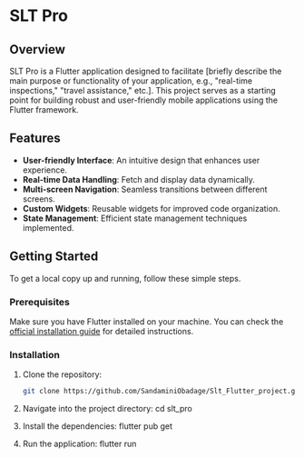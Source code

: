 # SLT Pro

## Overview

SLT Pro is a Flutter application designed to facilitate [briefly describe the main purpose or functionality of your application, e.g., "real-time inspections," "travel assistance," etc.]. This project serves as a starting point for building robust and user-friendly mobile applications using the Flutter framework.

## Features

- **User-friendly Interface**: An intuitive design that enhances user experience.
- **Real-time Data Handling**: Fetch and display data dynamically.
- **Multi-screen Navigation**: Seamless transitions between different screens.
- **Custom Widgets**: Reusable widgets for improved code organization.
- **State Management**: Efficient state management techniques implemented.

## Getting Started

To get a local copy up and running, follow these simple steps.

### Prerequisites

Make sure you have Flutter installed on your machine. You can check the [official installation guide](https://docs.flutter.dev/get-started/install) for detailed instructions.

### Installation

1. Clone the repository:
   ```bash
   git clone https://github.com/SandaminiObadage/Slt_Flutter_project.git

2. Navigate into the project directory:
cd slt_pro

3. Install the dependencies:
flutter pub get

4. Run the application:
flutter run
